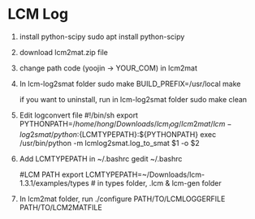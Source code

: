 # LCM Log

1. install python-scipy
  sudo apt install python-scipy

2. download lcm2mat.zip file

3. change path code (yoojin -> YOUR_COM) in lcm2mat

4. In lcm-log2smat folder
  sudo make BUILD_PREFIX=/usr/local
  make
  
    if you want to uninstall, run in lcm-log2smat folder
    sudo make clean 
5. Edit logconvert file
  #!/bin/sh
  export PYTHONPATH=$/home/hong/Downloads/lcm_log/lcm2mat/lcm-log2smat/python:${LCMTYPEPATH}:${PYTHONPATH}
  exec /usr/bin/python -m lcmlog2smat.log_to_smat $1 -o $2
  
6. Add LCMTYPEPATH in ~/.bashrc
  gedit ~/.bashrc
  
    #LCM PATH
    export LCMTYPEPATH=~/Downloads/lcm-1.3.1/examples/types  # in types folder, .lcm & lcm-gen folder
  
7. In lcm2mat folder, run 
  ./configure PATH/TO/LCMLOGGERFILE PATH/TO/LCM2MATFILE

